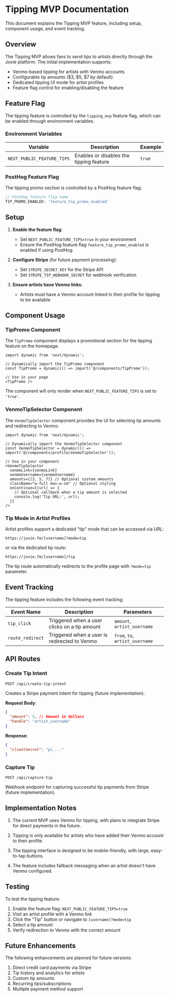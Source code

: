 # Tipping MVP Documentation

This document explains the Tipping MVP feature, including setup, component usage, and event tracking.

## Overview

The Tipping MVP allows fans to send tips to artists directly through the Jovie platform. The initial implementation supports:

- Venmo-based tipping for artists with Venmo accounts
- Configurable tip amounts ($3, $5, $7 by default)
- Dedicated tipping UI mode for artist profiles
- Feature flag control for enabling/disabling the feature

## Feature Flag

The tipping feature is controlled by the `tipping_mvp` feature flag, which can be enabled through environment variables.

### Environment Variables

| Variable | Description | Example |
|----------|-------------|---------|
| `NEXT_PUBLIC_FEATURE_TIPS` | Enables or disables the tipping feature | `true` |

### PostHog Feature Flag

The tipping promo section is controlled by a PostHog feature flag:

```typescript
// PostHog feature flag name
TIP_PROMO_ENABLED: 'feature_tip_promo_enabled'
```

## Setup

1. **Enable the feature flag**:
   - Set `NEXT_PUBLIC_FEATURE_TIPS=true` in your environment
   - Ensure the PostHog feature flag `feature_tip_promo_enabled` is enabled if using PostHog

2. **Configure Stripe** (for future payment processing):
   - Set `STRIPE_SECRET_KEY` for the Stripe API
   - Set `STRIPE_TIP_WEBHOOK_SECRET` for webhook verification

3. **Ensure artists have Venmo links**:
   - Artists must have a Venmo account linked in their profile for tipping to be available

## Component Usage

### TipPromo Component

The `TipPromo` component displays a promotional section for the tipping feature on the homepage.

```tsx
import dynamic from 'next/dynamic';

// Dynamically import the TipPromo component
const TipPromo = dynamic(() => import('@/components/TipPromo'));

// Use in your page
<TipPromo />
```

The component will only render when `NEXT_PUBLIC_FEATURE_TIPS` is set to `'true'`.

### VenmoTipSelector Component

The `VenmoTipSelector` component provides the UI for selecting tip amounts and redirecting to Venmo.

```tsx
import dynamic from 'next/dynamic';

// Dynamically import the VenmoTipSelector component
const VenmoTipSelector = dynamic(() => import('@/components/profile/VenmoTipSelector'));

// Use in your component
<VenmoTipSelector
  venmoLink={venmoLink}
  venmoUsername={venmoUsername}
  amounts={[3, 5, 7]} // Optional custom amounts
  className="w-full max-w-sm" // Optional styling
  onContinue={(url) => {
    // Optional callback when a tip amount is selected
    console.log('Tip URL:', url);
  }}
/>
```

### Tip Mode in Artist Profiles

Artist profiles support a dedicated "tip" mode that can be accessed via URL:

```
https://jovie.fm/[username]?mode=tip
```

or via the dedicated tip route:

```
https://jovie.fm/[username]/tip
```

The tip route automatically redirects to the profile page with `?mode=tip` parameter.

## Event Tracking

The tipping feature includes the following event tracking:

| Event Name | Description | Parameters |
|------------|-------------|------------|
| `tip_click` | Triggered when a user clicks on a tip amount | `amount`, `artist_username` |
| `route_redirect` | Triggered when a user is redirected to Venmo | `from`, `to`, `artist_username` |

## API Routes

### Create Tip Intent

```
POST /api/create-tip-intent
```

Creates a Stripe payment intent for tipping (future implementation).

**Request Body**:
```json
{
  "amount": 5, // Amount in dollars
  "handle": "artist_username"
}
```

**Response**:
```json
{
  "clientSecret": "pi_..."
}
```

### Capture Tip

```
POST /api/capture-tip
```

Webhook endpoint for capturing successful tip payments from Stripe (future implementation).

## Implementation Notes

1. The current MVP uses Venmo for tipping, with plans to integrate Stripe for direct payments in the future.

2. Tipping is only available for artists who have added their Venmo account to their profile.

3. The tipping interface is designed to be mobile-friendly, with large, easy-to-tap buttons.

4. The feature includes fallback messaging when an artist doesn't have Venmo configured.

## Testing

To test the tipping feature:

1. Enable the feature flag: `NEXT_PUBLIC_FEATURE_TIPS=true`
2. Visit an artist profile with a Venmo link
3. Click the "Tip" button or navigate to `[username]?mode=tip`
4. Select a tip amount
5. Verify redirection to Venmo with the correct amount

## Future Enhancements

The following enhancements are planned for future versions:

1. Direct credit card payments via Stripe
2. Tip history and analytics for artists
3. Custom tip amounts
4. Recurring tips/subscriptions
5. Multiple payment method support

